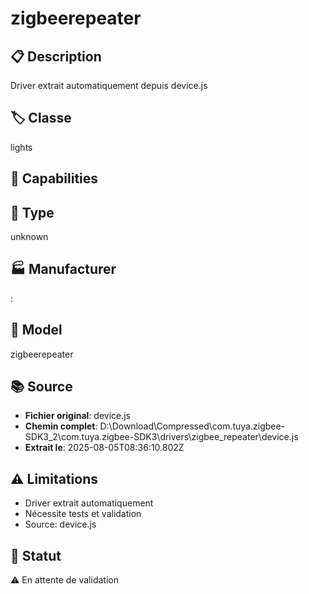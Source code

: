 # zigbeerepeater

## 📋 Description
Driver extrait automatiquement depuis device.js

## 🏷️ Classe
lights

## 🔧 Capabilities


## 📡 Type
unknown

## 🏭 Manufacturer
: 

## 📱 Model
zigbeerepeater

## 📚 Source
- **Fichier original**: device.js
- **Chemin complet**: D:\Download\Compressed\com.tuya.zigbee-SDK3_2\com.tuya.zigbee-SDK3\drivers\zigbee_repeater\device.js
- **Extrait le**: 2025-08-05T08:36:10.802Z

## ⚠️ Limitations
- Driver extrait automatiquement
- Nécessite tests et validation
- Source: device.js

## 🚀 Statut
⚠️ En attente de validation
